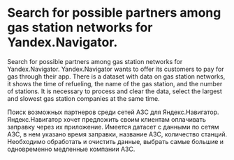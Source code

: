 # Search for possible partners among gas station networks for Yandex.Navigator.
Search for possible partners among gas station networks for Yandex.Navigator. Yandex.Navigator wants to offer its customers to pay for gas through their app.
There is a dataset with data on gas station networks, it shows the time of refueling, the name of the gas station, and the number of stations. It is necessary to process and clear the data, select the largest and slowest gas station companies at the same time.

Поиск возможных партнеров среди сетей АЗС для Яндекс.Навигатор. Яндекс.Навигатор хочет предложить своим клиентам оплачивать заправку через их приложение. 
Имеется датасет с данными по сетям АЗС, в нем указано время заправки, название АЗС, количество станций. Необходимо обработать  и очистить данные, выбрать самые большие и одновременно медленные компании АЗС.
